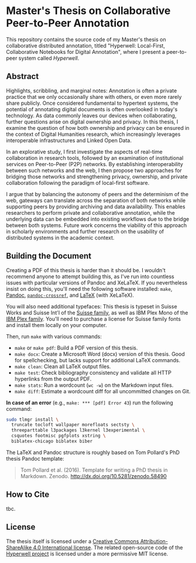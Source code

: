 # Master's Thesis on Collaborative Peer-to-Peer Annotation

This repository contains the source code of my Master's thesis on collaborative distributed annotation, titled "Hyperwell: Local-First, Collaborative Notebooks for Digital Annotation", where I present a peer-to-peer system called _Hyperwell_.

## Abstract

Highlights, scribbling, and marginal notes: Annotation is often a private practice that we only occasionally share with others, or even more rarely share publicly. Once considered fundamental to hypertext systems, the potential of annotating digital documents is often overlooked in today's technology. As data commonly leaves our devices when collaborating, further questions arise on digital ownership and privacy. In this thesis, I examine the question of how both ownership and privacy can be ensured in the context of Digital Humanities research, which increasingly leverages interoperable infrastructures and Linked Open Data. 

In an explorative study, I first investigate the aspects of real-time collaboration in research tools, followed by an examination of institutional services on Peer-to-Peer (P2P) networks. By establishing interoperability between such networks and the web, I then propose two approaches for bridging those networks and strengthening privacy, ownership, and private collaboration following the paradigm of local-first software.

I argue that by balancing the autonomy of peers and the determinism of the web, gateways can translate across the separation of both networks while supporting peers by providing archiving and data availability. This enables researchers to perform private and collaborative annotation, while the underlying data can be embedded into existing workflows due to the bridge between both systems. Future work concerns the viability of this approach in scholarly environments and further research on the usability of distributed systems in the academic context.

## Building the Document

Creating a PDF of this thesis is harder than it should be. I wouldn't recommend anyone to attempt building this, as I've run into countless issues with particular versions of Pandoc and XeLaTeX. If you nevertheless insist on doing this, you'll need the following software installed: `make`, [Pandoc](https://pandoc.org/), [`pandoc-crossref`](https://github.com/lierdakil/pandoc-crossref), and [LaTeX](https://tug.org/mactex/) (with XeLaTeX).

You will also need additional typefaces: This thesis is typeset in Suisse Works and Suisse Int'l of the [Suisse family](https://www.swisstypefaces.com/fonts/suisse/), as well as IBM Plex Mono of the [IBM Plex family](https://github.com/IBM/plex). You'll need to purchase a license for Suisse family fonts and install them locally on your computer.

Then, run `make` with various commands:

* `make` or `make pdf`: Build a PDF version of this thesis.
* `make docx`: Create a Microsoft Word (docx) version of this thesis. Good for spellchecking, but lacks support for additional LaTeX commands.
* `make clean`: Clean all LaTeX output files.
* `make test`: Check bibliography consistency and validate all HTTP hyperlinks from the output PDF.
* `make stats`: Run a wordcount (`wc -w`) on the Markdown input files.
* `make diff`: Estimate a wordcount diff for all uncommitted changes on Git.
 
**In case of an error** (e.g., `make: *** [pdf] Error 43`) run the following command: 
```bash
sudo tlmgr install \
  truncate tocloft wallpaper morefloats sectsty \
  threeparttable l3packages l3kernel l3experimental \
  csquotes footmisc pgfplots xstring \
  biblatex-chicago biblatex biber
```

The LaTeX and Pandoc structure is roughly based on Tom Pollard's PhD thesis Pandoc template:

> Tom Pollard et al. (2016). Template for writing a PhD thesis in Markdown. Zenodo. http://dx.doi.org/10.5281/zenodo.58490

## How to Cite

tbc.

## License

The thesis itself is licensed under a [Creative Commons Attribution-ShareAlike 4.0 International license](https://creativecommons.org/licenses/by-sa/4.0/). The related open-source code of the [Hyperwell project](https://github.com/hyperwell) is licensed under a more permissive MIT license.
